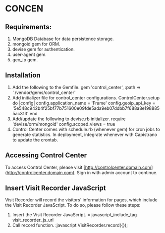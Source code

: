 # CONCEN

## Requirements:

1. MongoDB Database for data persistence storage.
2. mongoid gem for ORM.
3. devise gem for authentication.
4. user-agent gem.
5. geo_ip gem.

## Installation

1. Add the following to the Gemfile.
	gem 'control_center', :path => './vendor/gems/control_center'
2. Add initializer file for control_center configurations.
	ControlCenter.setup do |config|
	  config.application_name = 'Frame'
	  config.geoip_api_key = '5e548c942b4f25bf77b751600e09fde5ada9eb07ddbb7f688a8e1988855ac313'
	end
3. Add/update the following to devise.rb initializer.
	require 'devise/orm/mongoid'
	config.scoped_views = true
4. Control Center comes with schedule.rb (whenever gem) for cron jobs to generate statistics.
In deployment, integrate whenever with Capistrano to update the crontab.

## Accessing Control Center

To access Control Center, please visit [http://controlcenter.domain.com](http://controlcenter.domain.com). Sign in with admin account to continue.

## Insert Visit Recorder JavaScript

Visit Recorder will record the visitors' information for pages, which include the Visit Recorder JavaScript.
To do so, please follow these steps:

1. Insert the Visit Recorder JavaScript.
	= javascript_include_tag visit_recorder_js_url
2. Call record function.
	:javascript
		VisitRecorder.record({});
